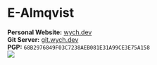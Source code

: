 <h1>E-Almqvist</h1>
<strong>Personal Website:</strong> <a href="https://wych.dev" target="_blank">wych.dev</a><br>
<strong>Git Server:</strong> <a href="https://git.wych.dev" target="_blank">git.wych.dev</a><br>
<strong>PGP:</strong> <code>68B2976849F03C7238AEB081E31A99CE3E75A158</code><br>

<img src="https://github-readme-stats.vercel.app/api/top-langs/?username=E-Almqvist&theme=dark&exclude_repo=hsf,the_auctionhouse,prog1,ewm,st,dwmblocks,dotfiles,scripts,equ_visualizer,adventofcode,i3-scripts,hohmann-miner,spsw&layout=compact&count_private=true&hide_border=true&bg_color=0d1117">
